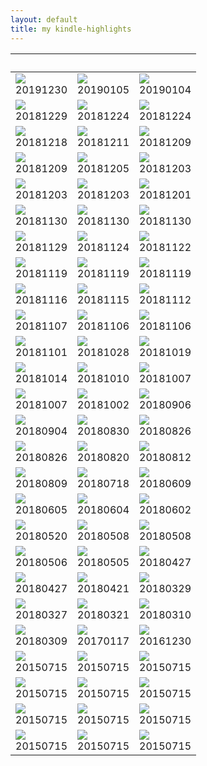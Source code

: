 ```yaml
---
layout: default
title: my kindle-highlights
---
```


|　|　|　|
|---|---|---|
|[![](http://images-jp.amazon.com/images/P/B01DNI2X8M.09.MZZZZZZZ.jpg)](http://umihi.co/kindle-highlights/md/B01DNI2X8M.html)<br>20191230|[![](http://images-jp.amazon.com/images/P/B00FMI2XIW.09.MZZZZZZZ.jpg)](http://umihi.co/kindle-highlights/md/B00FMI2XIW.html)<br>20190105|[![](http://images-jp.amazon.com/images/P/B071V7MY82.09.MZZZZZZZ.jpg)](http://umihi.co/kindle-highlights/md/B071V7MY82.html)<br>20190104|
|[![](http://images-jp.amazon.com/images/P/B015SUBJNI.09.MZZZZZZZ.jpg)](http://umihi.co/kindle-highlights/md/B015SUBJNI.html)<br>20181229|[![](http://images-jp.amazon.com/images/P/B00SIM19YS.09.MZZZZZZZ.jpg)](http://umihi.co/kindle-highlights/md/B00SIM19YS.html)<br>20181224|[![](http://images-jp.amazon.com/images/P/B07L5DGXMC.09.MZZZZZZZ.jpg)](http://umihi.co/kindle-highlights/md/B07L5DGXMC.html)<br>20181224|
|[![](http://images-jp.amazon.com/images/P/B01N2WEPWB.09.MZZZZZZZ.jpg)](http://umihi.co/kindle-highlights/md/B01N2WEPWB.html)<br>20181218|[![](http://images-jp.amazon.com/images/P/B07JXYRX65.09.MZZZZZZZ.jpg)](http://umihi.co/kindle-highlights/md/B07JXYRX65.html)<br>20181211|[![](http://images-jp.amazon.com/images/P/B009KZ445S.09.MZZZZZZZ.jpg)](http://umihi.co/kindle-highlights/md/B009KZ445S.html)<br>20181209|
|[![](http://images-jp.amazon.com/images/P/B009T625JU.09.MZZZZZZZ.jpg)](http://umihi.co/kindle-highlights/md/B009T625JU.html)<br>20181209|[![](http://images-jp.amazon.com/images/P/B01KLAFEZ4.09.MZZZZZZZ.jpg)](http://umihi.co/kindle-highlights/md/B01KLAFEZ4.html)<br>20181205|[![](http://images-jp.amazon.com/images/P/B009KZ4322.09.MZZZZZZZ.jpg)](http://umihi.co/kindle-highlights/md/B009KZ4322.html)<br>20181203|
|[![](http://images-jp.amazon.com/images/P/B06XKRVC8B.09.MZZZZZZZ.jpg)](http://umihi.co/kindle-highlights/md/B06XKRVC8B.html)<br>20181203|[![](http://images-jp.amazon.com/images/P/B07JF764KM.09.MZZZZZZZ.jpg)](http://umihi.co/kindle-highlights/md/B07JF764KM.html)<br>20181203|[![](http://images-jp.amazon.com/images/P/B01NCOM9QP.09.MZZZZZZZ.jpg)](http://umihi.co/kindle-highlights/md/B01NCOM9QP.html)<br>20181201|
|[![](http://images-jp.amazon.com/images/P/B00JUE4FOO.09.MZZZZZZZ.jpg)](http://umihi.co/kindle-highlights/md/B00JUE4FOO.html)<br>20181130|[![](http://images-jp.amazon.com/images/P/B00K1A75N4.09.MZZZZZZZ.jpg)](http://umihi.co/kindle-highlights/md/B00K1A75N4.html)<br>20181130|[![](http://images-jp.amazon.com/images/P/B01ESTWPYC.09.MZZZZZZZ.jpg)](http://umihi.co/kindle-highlights/md/B01ESTWPYC.html)<br>20181130|
|[![](http://images-jp.amazon.com/images/P/B00H7RACY8.09.MZZZZZZZ.jpg)](http://umihi.co/kindle-highlights/md/B00H7RACY8.html)<br>20181129|[![](http://images-jp.amazon.com/images/P/B01ERN6432.09.MZZZZZZZ.jpg)](http://umihi.co/kindle-highlights/md/B01ERN6432.html)<br>20181124|[![](http://images-jp.amazon.com/images/P/B07GGF5HLH.09.MZZZZZZZ.jpg)](http://umihi.co/kindle-highlights/md/B07GGF5HLH.html)<br>20181122|
|[![](http://images-jp.amazon.com/images/P/B01M8L5Q6K.09.MZZZZZZZ.jpg)](http://umihi.co/kindle-highlights/md/B01M8L5Q6K.html)<br>20181119|[![](http://images-jp.amazon.com/images/P/B01N7KP0F5.09.MZZZZZZZ.jpg)](http://umihi.co/kindle-highlights/md/B01N7KP0F5.html)<br>20181119|[![](http://images-jp.amazon.com/images/P/B07D3KS4CH.09.MZZZZZZZ.jpg)](http://umihi.co/kindle-highlights/md/B07D3KS4CH.html)<br>20181119|
|[![](http://images-jp.amazon.com/images/P/B01NGYJLND.09.MZZZZZZZ.jpg)](http://umihi.co/kindle-highlights/md/B01NGYJLND.html)<br>20181116|[![](http://images-jp.amazon.com/images/P/B01MRZVRM5.09.MZZZZZZZ.jpg)](http://umihi.co/kindle-highlights/md/B01MRZVRM5.html)<br>20181115|[![](http://images-jp.amazon.com/images/P/B07HYSQYNL.09.MZZZZZZZ.jpg)](http://umihi.co/kindle-highlights/md/B07HYSQYNL.html)<br>20181112|
|[![](http://images-jp.amazon.com/images/P/B079S771SV.09.MZZZZZZZ.jpg)](http://umihi.co/kindle-highlights/md/B079S771SV.html)<br>20181107|[![](http://images-jp.amazon.com/images/P/B00DGNXDWU.09.MZZZZZZZ.jpg)](http://umihi.co/kindle-highlights/md/B00DGNXDWU.html)<br>20181106|[![](http://images-jp.amazon.com/images/P/B00F272GVW.09.MZZZZZZZ.jpg)](http://umihi.co/kindle-highlights/md/B00F272GVW.html)<br>20181106|
|[![](http://images-jp.amazon.com/images/P/B079Z2GX64.09.MZZZZZZZ.jpg)](http://umihi.co/kindle-highlights/md/B079Z2GX64.html)<br>20181101|[![](http://images-jp.amazon.com/images/P/B00799WK0S.09.MZZZZZZZ.jpg)](http://umihi.co/kindle-highlights/md/B00799WK0S.html)<br>20181028|[![](http://images-jp.amazon.com/images/P/B07C6Z16K4.09.MZZZZZZZ.jpg)](http://umihi.co/kindle-highlights/md/B07C6Z16K4.html)<br>20181019|
|[![](http://images-jp.amazon.com/images/P/B01G2UHTVO.09.MZZZZZZZ.jpg)](http://umihi.co/kindle-highlights/md/B01G2UHTVO.html)<br>20181014|[![](http://images-jp.amazon.com/images/P/B00IEC34CM.09.MZZZZZZZ.jpg)](http://umihi.co/kindle-highlights/md/B00IEC34CM.html)<br>20181010|[![](http://images-jp.amazon.com/images/P/B07BKVP9QY.09.MZZZZZZZ.jpg)](http://umihi.co/kindle-highlights/md/B07BKVP9QY.html)<br>20181007|
|[![](http://images-jp.amazon.com/images/P/B07DK5LKN3.09.MZZZZZZZ.jpg)](http://umihi.co/kindle-highlights/md/B07DK5LKN3.html)<br>20181007|[![](http://images-jp.amazon.com/images/P/B00I0QN5FI.09.MZZZZZZZ.jpg)](http://umihi.co/kindle-highlights/md/B00I0QN5FI.html)<br>20181002|[![](http://images-jp.amazon.com/images/P/B01IGUA014.09.MZZZZZZZ.jpg)](http://umihi.co/kindle-highlights/md/B01IGUA014.html)<br>20180906|
|[![](http://images-jp.amazon.com/images/P/B00WS3920Q.09.MZZZZZZZ.jpg)](http://umihi.co/kindle-highlights/md/B00WS3920Q.html)<br>20180904|[![](http://images-jp.amazon.com/images/P/B01D34LCY2.09.MZZZZZZZ.jpg)](http://umihi.co/kindle-highlights/md/B01D34LCY2.html)<br>20180830|[![](http://images-jp.amazon.com/images/P/B01M5BFOP2.09.MZZZZZZZ.jpg)](http://umihi.co/kindle-highlights/md/B01M5BFOP2.html)<br>20180826|
|[![](http://images-jp.amazon.com/images/P/B07D7STX8C.09.MZZZZZZZ.jpg)](http://umihi.co/kindle-highlights/md/B07D7STX8C.html)<br>20180826|[![](http://images-jp.amazon.com/images/P/B010A50GZS.09.MZZZZZZZ.jpg)](http://umihi.co/kindle-highlights/md/B010A50GZS.html)<br>20180820|[![](http://images-jp.amazon.com/images/P/B07DXKCR83.09.MZZZZZZZ.jpg)](http://umihi.co/kindle-highlights/md/B07DXKCR83.html)<br>20180812|
|[![](http://images-jp.amazon.com/images/P/B00B8PN4JU.09.MZZZZZZZ.jpg)](http://umihi.co/kindle-highlights/md/B00B8PN4JU.html)<br>20180809|[![](http://images-jp.amazon.com/images/P/B009DEMPO8.09.MZZZZZZZ.jpg)](http://umihi.co/kindle-highlights/md/B009DEMPO8.html)<br>20180718|[![](http://images-jp.amazon.com/images/P/B07CYT2GQ8.09.MZZZZZZZ.jpg)](http://umihi.co/kindle-highlights/md/B07CYT2GQ8.html)<br>20180609|
|[![](http://images-jp.amazon.com/images/P/B01AHLTSAY.09.MZZZZZZZ.jpg)](http://umihi.co/kindle-highlights/md/B01AHLTSAY.html)<br>20180605|[![](http://images-jp.amazon.com/images/P/B01MUH9OBL.09.MZZZZZZZ.jpg)](http://umihi.co/kindle-highlights/md/B01MUH9OBL.html)<br>20180604|[![](http://images-jp.amazon.com/images/P/B072KZRMFB.09.MZZZZZZZ.jpg)](http://umihi.co/kindle-highlights/md/B072KZRMFB.html)<br>20180602|
|[![](http://images-jp.amazon.com/images/P/B01CX2AVUG.09.MZZZZZZZ.jpg)](http://umihi.co/kindle-highlights/md/B01CX2AVUG.html)<br>20180520|[![](http://images-jp.amazon.com/images/P/B00CHIL9JO.09.MZZZZZZZ.jpg)](http://umihi.co/kindle-highlights/md/B00CHIL9JO.html)<br>20180508|[![](http://images-jp.amazon.com/images/P/B00K7Z67KK.09.MZZZZZZZ.jpg)](http://umihi.co/kindle-highlights/md/B00K7Z67KK.html)<br>20180508|
|[![](http://images-jp.amazon.com/images/P/B00SH2ASYG.09.MZZZZZZZ.jpg)](http://umihi.co/kindle-highlights/md/B00SH2ASYG.html)<br>20180506|[![](http://images-jp.amazon.com/images/P/B00CHIL9KS.09.MZZZZZZZ.jpg)](http://umihi.co/kindle-highlights/md/B00CHIL9KS.html)<br>20180505|[![](http://images-jp.amazon.com/images/P/B01MFARX1A.09.MZZZZZZZ.jpg)](http://umihi.co/kindle-highlights/md/B01MFARX1A.html)<br>20180427|
|[![](http://images-jp.amazon.com/images/P/B01NASR4WE.09.MZZZZZZZ.jpg)](http://umihi.co/kindle-highlights/md/B01NASR4WE.html)<br>20180427|[![](http://images-jp.amazon.com/images/P/B01NBJ6IE1.09.MZZZZZZZ.jpg)](http://umihi.co/kindle-highlights/md/B01NBJ6IE1.html)<br>20180421|[![](http://images-jp.amazon.com/images/P/B072HVZ9RF.09.MZZZZZZZ.jpg)](http://umihi.co/kindle-highlights/md/B072HVZ9RF.html)<br>20180329|
|[![](http://images-jp.amazon.com/images/P/B00G9KDQQU.09.MZZZZZZZ.jpg)](http://umihi.co/kindle-highlights/md/B00G9KDQQU.html)<br>20180327|[![](http://images-jp.amazon.com/images/P/B011N3EFRQ.09.MZZZZZZZ.jpg)](http://umihi.co/kindle-highlights/md/B011N3EFRQ.html)<br>20180321|[![](http://images-jp.amazon.com/images/P/B01JA1LEZO.09.MZZZZZZZ.jpg)](http://umihi.co/kindle-highlights/md/B01JA1LEZO.html)<br>20180310|
|[![](http://images-jp.amazon.com/images/P/B071HL624P.09.MZZZZZZZ.jpg)](http://umihi.co/kindle-highlights/md/B071HL624P.html)<br>20180309|[![](http://images-jp.amazon.com/images/P/B00979ORRM.09.MZZZZZZZ.jpg)](http://umihi.co/kindle-highlights/md/B00979ORRM.html)<br>20170117|[![](http://images-jp.amazon.com/images/P/B00HSCB8DQ.09.MZZZZZZZ.jpg)](http://umihi.co/kindle-highlights/md/B00HSCB8DQ.html)<br>20161230|
|[![](http://images-jp.amazon.com/images/P/B00832L1NC.09.MZZZZZZZ.jpg)](http://umihi.co/kindle-highlights/md/B00832L1NC.html)<br>20150715|[![](http://images-jp.amazon.com/images/P/B00832L2BS.09.MZZZZZZZ.jpg)](http://umihi.co/kindle-highlights/md/B00832L2BS.html)<br>20150715|[![](http://images-jp.amazon.com/images/P/B0093SXQVK.09.MZZZZZZZ.jpg)](http://umihi.co/kindle-highlights/md/B0093SXQVK.html)<br>20150715|
|[![](http://images-jp.amazon.com/images/P/B009LFBKR2.09.MZZZZZZZ.jpg)](http://umihi.co/kindle-highlights/md/B009LFBKR2.html)<br>20150715|[![](http://images-jp.amazon.com/images/P/B00B42SXH0.09.MZZZZZZZ.jpg)](http://umihi.co/kindle-highlights/md/B00B42SXH0.html)<br>20150715|[![](http://images-jp.amazon.com/images/P/B00CHWLZ5S.09.MZZZZZZZ.jpg)](http://umihi.co/kindle-highlights/md/B00CHWLZ5S.html)<br>20150715|
|[![](http://images-jp.amazon.com/images/P/B00CYY7TZ4.09.MZZZZZZZ.jpg)](http://umihi.co/kindle-highlights/md/B00CYY7TZ4.html)<br>20150715|[![](http://images-jp.amazon.com/images/P/B00I5H3ZXY.09.MZZZZZZZ.jpg)](http://umihi.co/kindle-highlights/md/B00I5H3ZXY.html)<br>20150715|[![](http://images-jp.amazon.com/images/P/B00K7TB4PY.09.MZZZZZZZ.jpg)](http://umihi.co/kindle-highlights/md/B00K7TB4PY.html)<br>20150715|
|[![](http://images-jp.amazon.com/images/P/B00LM73ERG.09.MZZZZZZZ.jpg)](http://umihi.co/kindle-highlights/md/B00LM73ERG.html)<br>20150715|[![](http://images-jp.amazon.com/images/P/B00NHEUYIE.09.MZZZZZZZ.jpg)](http://umihi.co/kindle-highlights/md/B00NHEUYIE.html)<br>20150715|[![](http://images-jp.amazon.com/images/P/B00OYMOEUC.09.MZZZZZZZ.jpg)](http://umihi.co/kindle-highlights/md/B00OYMOEUC.html)<br>20150715|
